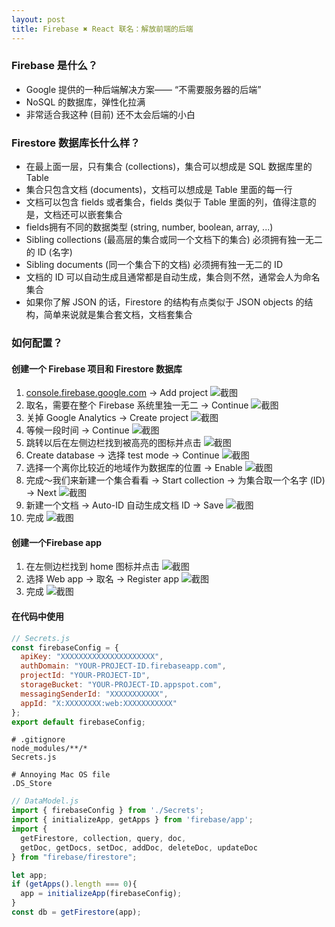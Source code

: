 ```yaml
---
layout: post
title: Firebase ✖ ️React 联名：解放前端的后端
---
```

### Firebase 是什么？
- Google 提供的一种后端解决方案—— “不需要服务器的后端”
- NoSQL 的数据库，弹性化拉满
- 非常适合我这种 (目前) 还不太会后端的小白

### Firestore 数据库长什么样？
- 在最上面一层，只有集合 (collections)，集合可以想成是 SQL 数据库里的 Table
- 集合只包含文档 (documents)，文档可以想成是 Table 里面的每一行
- 文档可以包含 fields 或者集合，fields 类似于 Table 里面的列，值得注意的是，文档还可以嵌套集合
- fields拥有不同的数据类型 (string, number, boolean, array, ...)
- Sibling collections (最高层的集合或同一个文档下的集合) 必须拥有独一无二的 ID (名字)
- Sibling documents (同一个集合下的文档) 必须拥有独一无二的 ID
- 文档的 ID 可以自动生成且通常都是自动生成，集合则不然，通常会人为命名集合
- 如果你了解 JSON 的话，Firestore 的结构有点类似于 JSON objects 的结构，简单来说就是集合套文档，文档套集合

### 如何配置？
#### 创建一个 Firebase 项目和 Firestore 数据库
1. [console.firebase.google.com] -> Add project
![截图](/assets/blog%232/console.png)
2. 取名，需要在整个 Firebase 系统里独一无二 -> Continue
![截图](/assets/blog%232/create1.png)
3. 关掉 Google Analytics -> Create project
![截图](/assets/blog%232/create2.png)
4. 等候一段时间 -> Continue
![截图](/assets/blog%232/ready.png)
5. 跳转以后在左侧边栏找到被高亮的图标并点击
![截图](/assets/blog%232/sidebar.png)
6. Create database -> 选择 test mode -> Continue
![截图](/assets/blog%232/test-mode.png)
7. 选择一个离你比较近的地域作为数据库的位置 -> Enable
![截图](/assets/blog%232/location.png)
8. 完成～我们来新建一个集合看看 -> Start collection -> 为集合取一个名字 (ID) -> Next
![截图](/assets/blog%232/coll.png)
9. 新建一个文档 -> Auto-ID 自动生成文档 ID -> Save
![截图](/assets/blog%232/doc.png)
10. 完成
![截图](/assets/blog%232/done.png)

#### 创建一个Firebase app
1. 在左侧边栏找到 home 图标并点击
![截图](/assets/blog%232/home.png)
2. 选择 Web app -> 取名 -> Register app
![截图](/assets/blog%232/add.png)
3. 完成
![截图](/assets/blog%232/sdk.jpg)

#### 在代码中使用
```javascript
// Secrets.js
const firebaseConfig = {
  apiKey: "XXXXXXXXXXXXXXXXXXXXX",
  authDomain: "YOUR-PROJECT-ID.firebaseapp.com",
  projectId: "YOUR-PROJECT-ID",
  storageBucket: "YOUR-PROJECT-ID.appspot.com",
  messagingSenderId: "XXXXXXXXXXX",
  appId: "X:XXXXXXXX:web:XXXXXXXXXXX"
};
export default firebaseConfig;

```

```
# .gitignore
node_modules/**/*
Secrets.js

# Annoying Mac OS file
.DS_Store

```


```javascript
// DataModel.js
import { firebaseConfig } from './Secrets';
import { initializeApp, getApps } from 'firebase/app';
import { 
  getFirestore, collection, query, doc, 
  getDoc, getDocs, setDoc, addDoc, deleteDoc, updateDoc
} from "firebase/firestore";

let app;
if (getApps().length === 0){
  app = initializeApp(firebaseConfig);
}
const db = getFirestore(app);

```


[console.firebase.google.com]: https://console.firebase.google.com
